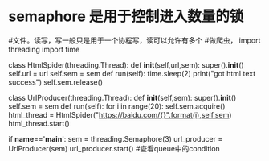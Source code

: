 # semaphore 是用于控制进入数量的锁
#文件。读写，写一般只是用于一个协程写，读可以允许有多个
#做爬虫，
import threading
import time

class HtmlSpider(threading.Thread):
    def __init__(self,url,sem):
        super().__init__()
        self.url = url
        self.sem = sem
    def run(self):
        time.sleep(2)
        print("got html text success")
        self.sem.release()


class UrlProducer(threading.Thread):
    def __init__(self,sem):
        super().__init__()
        self.sem = sem
    def run(self):
        for i in range(20):
            self.sem.acquire()
            html_thread = HtmlSpider("https://baidu.com/{}".format(i),self.sem)
            html_thread.start()


if __name__=='__main__':
    sem = threading.Semaphore(3)
    url_producer = UrlProducer(sem)
    url_producer.start()
    #查看queue中的condition
